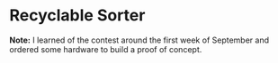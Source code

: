# Recyclable Sorter

**Note:** I learned of the contest around the first week of September and ordered some hardware to build a proof of concept.
